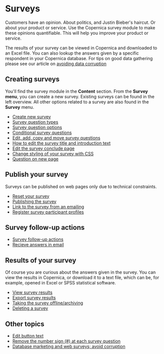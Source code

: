 # Surveys

Customers have an opinion. About politics, and Justin Bieber's haircut.
Or about your product or service. Use the Copernica survey module to
make these opinions quantifiable. This will help you improve your product
or service.

The results of your survey can be viewed in Copernica and downloaded to
an Excel file. You can also lookup the answers given by a specific
respondent in your Copernica database. For tips on good data gathering 
please see our article on 
[avoiding data corruption](./database-marketing-and-web-surveys-avoid-corruption.md)

## Creating surveys

You'll find the survey module in the **Content** section. From the
**Survey menu**, you can create a new survey. Existing surveys can be
found in the left overview. All other options related to a survey are
also found in the **Survey** menu.

-   [Create new survey](./surveys-create.md)
-   [Survey question types](./surveys-question-types.md)
-   [Survey question options](./surveys-question-options.md)
-   [Conditional survey questions](./surveys-question-conditional.md)
-   [Edit, add, copy and move survey questions](./surveys-edit)
-   [How to edit the survey title and introduction text](./surveys-title-introduction.md)
-   [Edit the survey conclude page](./surveys-conclude-page.md)
-   [Change styling of your survey with CSS](./stylesheets.md)
-   [Question on new page](./survey-question-options)

## Publish your survey

Surveys can be published on web pages only due to technical constraints.

-   [Reset your survey](./surveys-reset-results.md)
-   [Publishing the survey](./surveys-publish.md)
-   [Link to the survey from an emailing](./linking-to-your-website-from-an-emailing.md)
-   [Register survey participant profiles](./surveys-register-participants.md)

## Survey follow-up actions

-   [Survey follow-up actions](./surveys-followup.md)
-   [Recieve answers in email](./surveys-email-results.md)

## Results of your survey

Of course you are curious about the answers given in the survey. You can
view the results in Copernica, or download it to a text file, which can
be, for example, opened in Excel or SPSS statistical software.

-   [View survey results](./surveys-view-results.md)
-   [Export survey results](./surveys-export-results.md)
-   [Taking the survey offline/archiving](./surveys-archive)
-   [Deleting a survey](./surveys-delete)

## Other topics

-   [Edit button text](./surveys-edit-buttons)
-   [Remove the number sign (\#) at each survey
    question](./surveys-remove-hashtag.md)
-   [Database marketing and web surveys; avoid
    corruption](./database-marketing-and-web-surveys-avoid-corruption.md)

